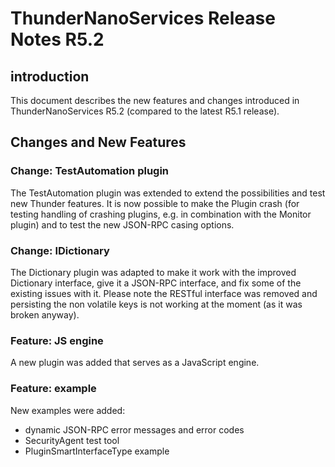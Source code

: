 # ThunderNanoServices Release Notes R5.2

## introduction

This document describes the new features and changes introduced in ThunderNanoServices R5.2 (compared to the latest R5.1 release).


##  Changes and New Features

### Change: TestAutomation plugin

The TestAutomation plugin was extended to extend the possibilities and test new Thunder features. It is now possible to make the Plugin crash (for testing handling of crashing plugins, e.g. in combination with the Monitor plugin) and to test the new JSON-RPC casing options.

### Change: IDictionary

The Dictionary plugin was adapted to make it work with the improved Dictionary interface, give it a JSON-RPC interface, and fix some of the existing issues with it.
Please note the RESTful interface was removed and persisting the non volatile keys is not working at the moment (as it was broken anyway).

### Feature: JS engine

A new plugin was added that serves as a JavaScript engine. 

### Feature: example

New examples were added:
* dynamic JSON-RPC error messages and error codes
* SecurityAgent test tool
* PluginSmartInterfaceType example
